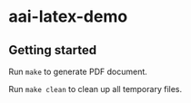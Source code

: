 # aai-latex-demo



## Getting started

Run `make` to generate PDF document.

Run `make clean` to clean up all temporary files.

